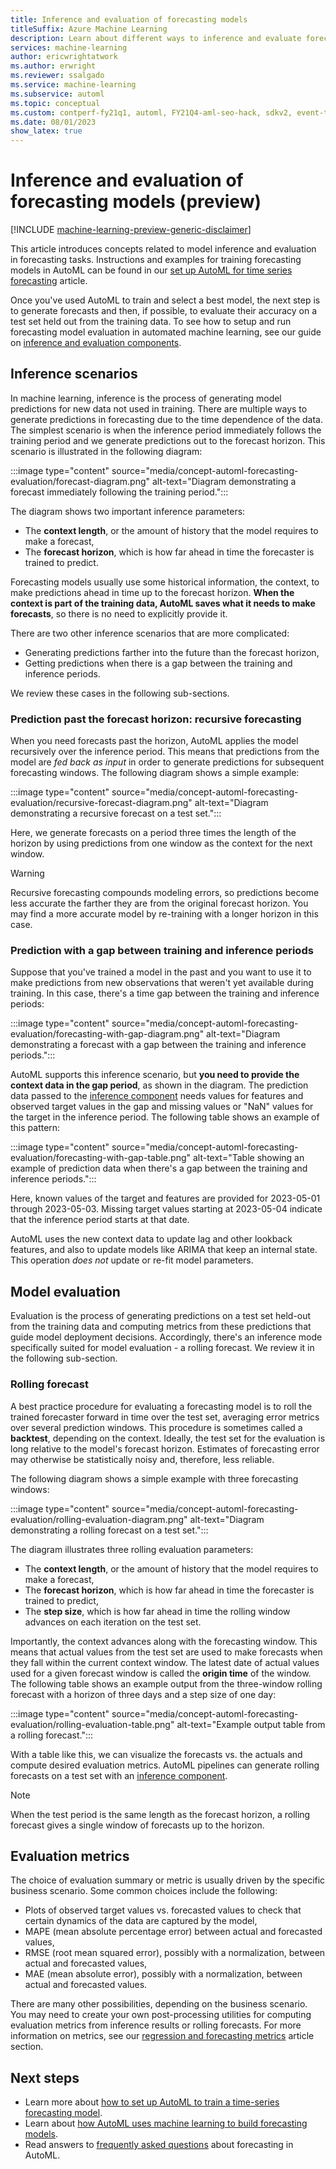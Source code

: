 ```yaml
---
title: Inference and evaluation of forecasting models
titleSuffix: Azure Machine Learning
description: Learn about different ways to inference and evaluate forecasting models
services: machine-learning
author: ericwrightatwork
ms.author: erwright
ms.reviewer: ssalgado 
ms.service: machine-learning
ms.subservice: automl
ms.topic: conceptual
ms.custom: contperf-fy21q1, automl, FY21Q4-aml-seo-hack, sdkv2, event-tier1-build-2022
ms.date: 08/01/2023
show_latex: true
---
```


# Inference and evaluation of forecasting models (preview)

[!INCLUDE [machine-learning-preview-generic-disclaimer](../includes/machine-learning-preview-generic-disclaimer.md)]

This article introduces concepts related to model inference and evaluation in forecasting tasks. Instructions and examples for training forecasting models in AutoML can be found in our [set up AutoML for time series forecasting](./how-to-auto-train-forecast.md) article.

Once you've used AutoML to train and select a best model, the next step is to generate forecasts and then, if possible, to evaluate their accuracy on a test set held out from the training data. To see how to setup and run forecasting model evaluation in automated machine learning, see our guide on [inference and evaluation components](how-to-auto-train-forecast.md#orchestrating-training-inference-and-evaluation-with-components-and-pipelines).

## Inference scenarios

In machine learning, inference is the process of generating model predictions for new data not used in training. There are multiple ways to generate predictions in forecasting due to the time dependence of the data. The simplest scenario is when the inference period immediately follows the training period and we generate predictions out to the forecast horizon. This scenario is illustrated in the following diagram:

:::image type="content" source="media/concept-automl-forecasting-evaluation/forecast-diagram.png" alt-text="Diagram demonstrating a forecast immediately following the training period.":::

The diagram shows two important inference parameters:

* The **context length**, or the amount of history that the model requires to make a forecast,
* The **forecast horizon**, which is how far ahead in time the forecaster is trained to predict.

Forecasting models usually use some historical information, the context, to make predictions ahead in time up to the forecast horizon. **When the context is part of the training data, AutoML saves what it needs to make forecasts**, so there is no need to explicitly provide it.

There are two other inference scenarios that are more complicated: 

* Generating predictions farther into the future than the forecast horizon,
* Getting predictions when there is a gap between the training and inference periods.

We review these cases in the following sub-sections.    

### Prediction past the forecast horizon: recursive forecasting

When you need forecasts past the horizon, AutoML applies the model recursively over the inference period. This means that predictions from the model are _fed back as input_ in order to generate predictions for subsequent forecasting windows. The following diagram shows a simple example:

:::image type="content" source="media/concept-automl-forecasting-evaluation/recursive-forecast-diagram.png" alt-text="Diagram demonstrating a recursive forecast on a test set.":::

Here, we generate forecasts on a period three times the length of the horizon by using predictions from one window as the context for the next window.

> [!WARNING]
> Recursive forecasting compounds modeling errors, so predictions become less accurate the farther they are from the original forecast horizon. You may find a more accurate model by re-training with a longer horizon in this case.

### Prediction with a gap between training and inference periods

Suppose that you've trained a model in the past and you want to use it to make predictions from new observations that weren't yet available during training. In this case, there's a time gap between the training and inference periods:    

:::image type="content" source="media/concept-automl-forecasting-evaluation/forecasting-with-gap-diagram.png" alt-text="Diagram demonstrating a forecast with a gap between the training and inference periods.":::

AutoML supports this inference scenario, but **you need to provide the context data in the gap period**, as shown in the diagram. The prediction data passed to the [inference component](how-to-auto-train-forecast.md#orchestrating-training-inference-and-evaluation-with-components-and-pipelines) needs values for features and observed target values in the gap and missing values or "NaN" values for the target in the inference period. The following table shows an example of this pattern:  
 
:::image type="content" source="media/concept-automl-forecasting-evaluation/forecasting-with-gap-table.png" alt-text="Table showing an example of prediction data when there's a gap between the training and inference periods.":::

Here, known values of the target and features are provided for 2023-05-01 through 2023-05-03. Missing target values starting at 2023-05-04 indicate that the inference period starts at that date. 

AutoML uses the new context data to update lag and other lookback features, and also to update models like ARIMA that keep an internal state. This operation _does not_ update or re-fit model parameters.  
  
## Model evaluation

Evaluation is the process of generating predictions on a test set held-out from the training data and computing metrics from these predictions that guide model deployment decisions. Accordingly, there's an inference mode specifically suited for model evaluation - a rolling forecast. We review it in the following sub-section.     

### Rolling forecast

 A best practice procedure for evaluating a forecasting model is to roll the trained forecaster forward in time over the test set, averaging error metrics over several prediction windows. This procedure is sometimes called a **backtest**, depending on the context. Ideally, the test set for the evaluation is long relative to the model's forecast horizon. Estimates of forecasting error may otherwise be statistically noisy and, therefore, less reliable. 

The following diagram shows a simple example with three forecasting windows:

:::image type="content" source="media/concept-automl-forecasting-evaluation/rolling-evaluation-diagram.png" alt-text="Diagram demonstrating a rolling forecast on a test set.":::

The diagram illustrates three rolling evaluation parameters:

* The **context length**, or the amount of history that the model requires to make a forecast,
* The **forecast horizon**, which is how far ahead in time the forecaster is trained to predict,
* The **step size**, which is how far ahead in time the rolling window advances on each iteration on the test set.

Importantly, the context advances along with the forecasting window. This means that actual values from the test set are used to make forecasts when they fall within the current context window. The latest date of actual values used for a given forecast window is called the **origin time** of the window. The following table shows an example output from the three-window rolling forecast with a horizon of three days and a step size of one day:

:::image type="content" source="media/concept-automl-forecasting-evaluation/rolling-evaluation-table.png" alt-text="Example output table from a rolling forecast.":::

With a table like this, we can visualize the forecasts vs. the actuals and compute desired evaluation metrics. AutoML pipelines can generate rolling forecasts on a test set with an [inference component](how-to-auto-train-forecast.md#orchestrating-training-inference-and-evaluation-with-components-and-pipelines).

> [!NOTE]
> When the test period is the same length as the forecast horizon, a rolling forecast gives a single window of forecasts up to the horizon.

## Evaluation metrics

The choice of evaluation summary or metric is usually driven by the specific business scenario. Some common choices include the following:

* Plots of observed target values vs. forecasted values to check that certain dynamics of the data are captured by the model,
* MAPE (mean absolute percentage error) between actual and forecasted values,
* RMSE (root mean squared error), possibly with a normalization, between actual and forecasted values,
* MAE (mean absolute error), possibly with a normalization, between actual and forecasted values.

There are many other possibilities, depending on the business scenario. You may need to create your own post-processing utilities for computing evaluation metrics from inference results or rolling forecasts. For more information on metrics, see our [regression and forecasting metrics](how-to-understand-automated-ml.md#regressionforecasting-metrics) article section. 

## Next steps

* Learn more about [how to set up AutoML to train a time-series forecasting model](./how-to-auto-train-forecast.md).
* Learn about [how AutoML uses machine learning to build forecasting models](./concept-automl-forecasting-methods.md).
* Read answers to [frequently asked questions](./how-to-automl-forecasting-faq.md) about forecasting in AutoML.
